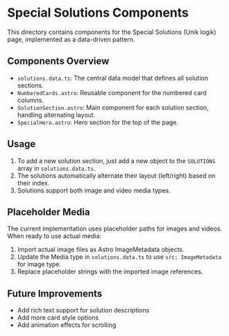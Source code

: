 # Special Solutions Components

This directory contains components for the Special Solutions (Unik logik) page, implemented as a data-driven pattern.

## Components Overview

- `solutions.data.ts`: The central data model that defines all solution sections.
- `NumberedCards.astro`: Reusable component for the numbered card columns.
- `SolutionSection.astro`: Main component for each solution section, handling alternating layout.
- `SpecialHero.astro`: Hero section for the top of the page.

## Usage

1. To add a new solution section, just add a new object to the `SOLUTIONS` array in `solutions.data.ts`.
2. The solutions automatically alternate their layout (left/right) based on their index.
3. Solutions support both image and video media types.

## Placeholder Media

The current implementation uses placeholder paths for images and videos. When ready to use actual media:

1. Import actual image files as Astro ImageMetadata objects.
2. Update the Media type in `solutions.data.ts` to use `src: ImageMetadata` for image type.
3. Replace placeholder strings with the imported image references.

## Future Improvements

- Add rich text support for solution descriptions
- Add more card style options
- Add animation effects for scrolling 